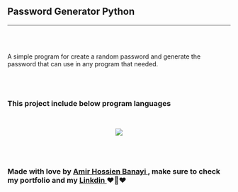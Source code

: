 

<h2> Password Generator Python </h2>

<hr>


<br><br>

<p>A simple program for create a random password and generate the password that can use in any program that needed.</p>

<br>
<br>



<h3> This project include below program languages</h3>
<br>
<p align="center">
  <a href="https://skillicons.dev">
    <img src="https://skillicons.dev/icons?i=dart,py,java,c,cpp,js,html,css" />
  </a>
</p>

<br>

<br>


<h3> <strong> Made with love by <a href="https://github.com/AmirHBana" > Amir Hossien Banayi </a>, make sure to check my portfolio and my <a href="https://www.linkedin.com/in/amirhossien-banayikhalilabad/"> Linkdin </a>  ❤️🚀♥️ </strong></h3>



